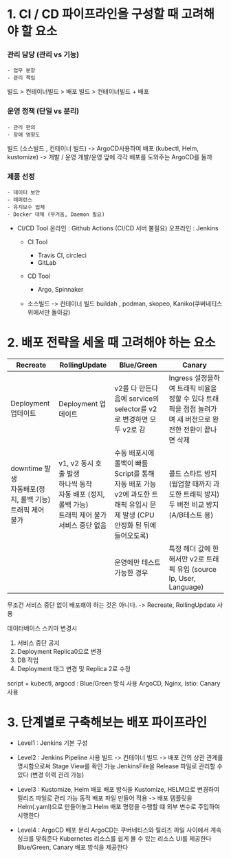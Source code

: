 # 1. CI / CD 파이프라인을 구성할 때 고려해야 할 요소 

### 관리 담당 (관리 vs 기능)
	- 업무 분장
	- 관리 책임

빌드 > 컨테이너빌드 > 배포
빌드 > 컨테이너빌드 + 배포 


### 운영 정책 (단일 vs 분리)
	- 관리 편의
	- 장애 영향도

빌드 (소스빌드 , 컨테이너 빌드) -> ArgoCD사용하여 배포 (kubectl, Helm, kustomize) -> 개발 / 운영
개발/운영 앞에 각각 배포를 도와주는 ArgoCD를 둘까 

### 제품 선정
	- 데이터 보안
	- 레퍼런스 
	- 유지보수 업체 
	- Docker 대체 (무거움, Daemon 필요)

- CI/CD Tool
	온라인 : Github Actions (CI/CD 서버 불필요)
	오프라인 : Jenkins
	- CI Tool
		- Travis CI, circleci
		- GitLab
	- CD Tool
		- Argo, Spinnaker

	- 소스빌드 -> 컨테이너 빌드 buildah , podman, skopeo, Kaniko(쿠버네티스 위에서만 돌아감)

# 2. 배포 전략을 세울 때 고려해야 하는 요소 

| Recreate                                    | RollingUpdate                                                             | Blue/Green                                                                          | Canary                                                            |
| ------------------------------------------- | ------------------------------------------------------------------------- | ----------------------------------------------------------------------------------- | ----------------------------------------------------------------- |
| Deployment 업데이트                             | Deployment 업데이트                                                           | v2를 다 만든다음에 service의 selector를 v2로 변경하면 모두 v2로 감                                    | Ingress 설정을하여 트래픽 비율을 정할 수 있다  트래픽을 점점 늘려가며 새 버전으로 완전한 전환이 끝나면 삭제 |
| downtime 발생<br>자동배포(정지, 롤백 기능)<br>트래픽 제어 불가 | v1, v2 동시 호출 발생<br>하나씩 동작 <br>자동 배포 (정지, 롤백 가능)<br>트래픽 제어 불가<br>서비스 중단 없음 | 수동 배포시에 롤백이 빠름<br>Script를 통해 자동 배포 가능<br>v2에 과도한 트래픽 유입시 문제 발생 (CPU 안정화 된 뒤에 들어오도록) | 콜드 스타트 방지 (웜업할 때까지 과도한 트래픽 방지)<br>두 버전 비교 방지 (A/B테스트 용)           |
|                                             |                                                                           | 운영에만 테스트 가능한 경우                                                                     | 특정 헤더 값에 한해서만 v2로 트래픽 유입 (source Ip, User, Language)              |


무조건 서비스 중단 없이 배포해야 하는 것은 아니다. ->  Recreate, RollingUpdate 사용 

데이터베이스 스키마 변경시 
1. 서비스 중단 공지
2. Deployment Replica0으로 변경
3. DB 작업
4. Deployment 태그 변경 및 Replica 2로 수정



script + kubectl, argocd  : Blue/Green 방식 사용
ArgoCD, Nginx, Istio: Canary 사용 

# 3. 단계별로 구축해보는 배포 파이프라인 

- Level1 : Jenkins 기본 구성

- Level2 : Jenkins Pipeline 사용
	빌드 -> 컨테이너 빌드 -> 배포 간의 상관 관계를 명시함으로써 Stage View를 확인 가능 
	JenkinsFile을 Release 파일로 관리할 수 있다 (변경 이력 관리 가능)

- Level3 : Kustomize, Helm 배포
	배포 방식을 Kustomize, HELM으로 변경하여 릴리즈 파일로 관리 가능
	동적 배포 파일 만들어 적용 -> 배포 템플릿을 Helm(.yaml)으로 만들어놓고 Helm 배포 명령을 수행할 떄 외부 변수로 주입하여 시행한다 

- Level4 : ArgoCD 배포 분리 
   ArgoCD는 쿠버네티스와 릴리즈 파일 사이에서 계속 싱크를 맞춰준다 
   Kubernetes 리소스를 쉽게 볼 수 있는 리소스 UI를 제공한다
   Blue/Green, Canary 배포 방식을 제공한다 
